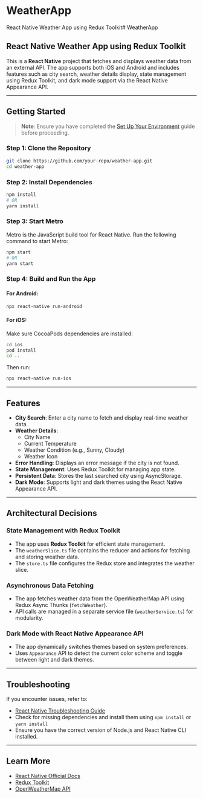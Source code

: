 # WeatherApp
React Native Weather App using Redux Toolkit# WeatherApp

## React Native Weather App using Redux Toolkit

This is a **React Native** project that fetches and displays weather data from an external API. The app supports both iOS and Android and includes features such as city search, weather details display, state management using Redux Toolkit, and dark mode support via the React Native Appearance API.

---

## Getting Started

> **Note**: Ensure you have completed the [Set Up Your Environment](https://reactnative.dev/docs/set-up-your-environment) guide before proceeding.

### Step 1: Clone the Repository

```sh
git clone https://github.com/your-repo/weather-app.git
cd weather-app
```

### Step 2: Install Dependencies

```sh
npm install
# OR
yarn install
```

### Step 3: Start Metro

Metro is the JavaScript build tool for React Native. Run the following command to start Metro:

```sh
npm start
# OR
yarn start
```

### Step 4: Build and Run the App

#### For Android:

```sh
npx react-native run-android
```

#### For iOS:

Make sure CocoaPods dependencies are installed:

```sh
cd ios
pod install
cd ..
```

Then run:

```sh
npx react-native run-ios
```

---

## Features

- **City Search**: Enter a city name to fetch and display real-time weather data.
- **Weather Details**:
  - City Name
  - Current Temperature
  - Weather Condition (e.g., Sunny, Cloudy)
  - Weather Icon
- **Error Handling**: Displays an error message if the city is not found.
- **State Management**: Uses Redux Toolkit for managing app state.
- **Persistent Data**: Stores the last searched city using AsyncStorage.
- **Dark Mode**: Supports light and dark themes using the React Native Appearance API.

---

## Architectural Decisions

### **State Management with Redux Toolkit**

- The app uses **Redux Toolkit** for efficient state management.
- The `weatherSlice.ts` file contains the reducer and actions for fetching and storing weather data.
- The `store.ts` file configures the Redux store and integrates the weather slice.

### **Asynchronous Data Fetching**

- The app fetches weather data from the OpenWeatherMap API using Redux Async Thunks (`fetchWeather`).
- API calls are managed in a separate service file (`weatherService.ts`) for modularity.

### **Dark Mode with React Native Appearance API**

- The app dynamically switches themes based on system preferences.
- Uses `Appearance` API to detect the current color scheme and toggle between light and dark themes.

---

## Troubleshooting

If you encounter issues, refer to:
- [React Native Troubleshooting Guide](https://reactnative.dev/docs/troubleshooting)
- Check for missing dependencies and install them using `npm install` or `yarn install`
- Ensure you have the correct version of Node.js and React Native CLI installed.

---

## Learn More

- [React Native Official Docs](https://reactnative.dev)
- [Redux Toolkit](https://redux-toolkit.js.org/)
- [OpenWeatherMap API](https://openweathermap.org/api)

